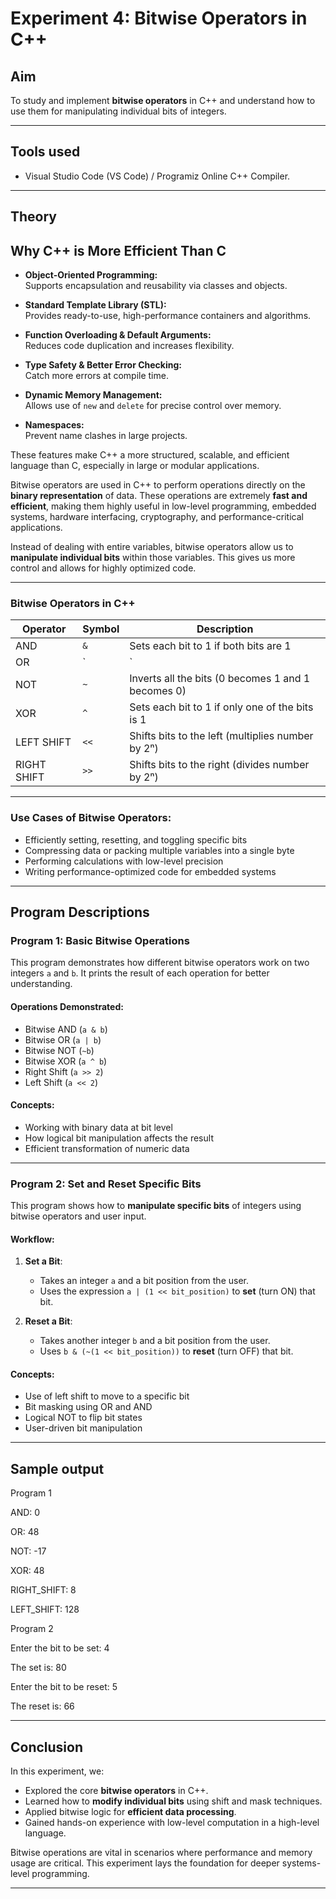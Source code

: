 # Experiment 4: Bitwise Operators in C++

## Aim
To study and implement **bitwise operators** in C++ and understand how to use them for manipulating individual bits of integers.

---

## Tools used 
- Visual Studio Code (VS Code) / Programiz Online C++ Compiler.

---

## Theory

## Why C++ is More Efficient Than C

- **Object-Oriented Programming:**  
  Supports encapsulation and reusability via classes and objects.

- **Standard Template Library (STL):**  
  Provides ready-to-use, high-performance containers and algorithms.

- **Function Overloading & Default Arguments:**  
  Reduces code duplication and increases flexibility.

- **Type Safety & Better Error Checking:**  
  Catch more errors at compile time.

- **Dynamic Memory Management:**  
  Allows use of `new` and `delete` for precise control over memory.

- **Namespaces:**  
  Prevent name clashes in large projects.

These features make C++ a more structured, scalable, and efficient language than C, especially in large or modular applications.

Bitwise operators are used in C++ to perform operations directly on the **binary representation** of data. These operations are extremely **fast and efficient**, making them highly useful in low-level programming, embedded systems, hardware interfacing, cryptography, and performance-critical applications.

Instead of dealing with entire variables, bitwise operators allow us to **manipulate individual bits** within those variables. This gives us more control and allows for highly optimized code.

---

### Bitwise Operators in C++

| Operator   | Symbol |                   Description                       |
|----------  |--------|-----------------------------------------------------|
| AND        |  `&`   | Sets each bit to 1 if both bits are 1               |
| OR         |  `|`   | Sets each bit to 1 if at least one of the bits is 1 |
| NOT        |  `~`   | Inverts all the bits (0 becomes 1 and 1 becomes 0)  |
| XOR        |  `^`   | Sets each bit to 1 if only one of the bits is 1     |
| LEFT SHIFT |  `<<`  | Shifts bits to the left (multiplies number by 2ⁿ)   |
| RIGHT SHIFT|  `>>`  | Shifts bits to the right (divides number by 2ⁿ)     |

---

### Use Cases of Bitwise Operators:
- Efficiently setting, resetting, and toggling specific bits
- Compressing data or packing multiple variables into a single byte
- Performing calculations with low-level precision
- Writing performance-optimized code for embedded systems

---

## Program Descriptions

### Program 1: Basic Bitwise Operations

This program demonstrates how different bitwise operators work on two integers `a` and `b`. It prints the result of each operation for better understanding.

#### Operations Demonstrated:
- Bitwise AND (`a & b`)
- Bitwise OR (`a | b`)
- Bitwise NOT (`~b`)
- Bitwise XOR (`a ^ b`)
- Right Shift (`a >> 2`)
- Left Shift (`a << 2`)

#### Concepts:
- Working with binary data at bit level
- How logical bit manipulation affects the result
- Efficient transformation of numeric data

---

### Program 2: Set and Reset Specific Bits

This program shows how to **manipulate specific bits** of integers using bitwise operators and user input.

#### Workflow:
1. **Set a Bit**:  
   - Takes an integer `a` and a bit position from the user.
   - Uses the expression `a | (1 << bit_position)` to **set** (turn ON) that bit.

2. **Reset a Bit**:  
   - Takes another integer `b` and a bit position from the user.
   - Uses `b & (~(1 << bit_position))` to **reset** (turn OFF) that bit.

#### Concepts:
- Use of left shift to move to a specific bit
- Bit masking using OR and AND
- Logical NOT to flip bit states
- User-driven bit manipulation

---

## Sample output

Program 1

AND: 0

OR: 48

NOT: -17

XOR: 48

RIGHT_SHIFT: 8

LEFT_SHIFT: 128


Program 2

Enter the bit to be set: 4

The set is: 80

Enter the bit to be reset: 5

The reset is: 66

----

## Conclusion

In this experiment, we:

- Explored the core **bitwise operators** in C++.
- Learned how to **modify individual bits** using shift and mask techniques.
- Applied bitwise logic for **efficient data processing**.
- Gained hands-on experience with low-level computation in a high-level language.

Bitwise operations are vital in scenarios where performance and memory usage are critical. This experiment lays the foundation for deeper systems-level programming.

---

